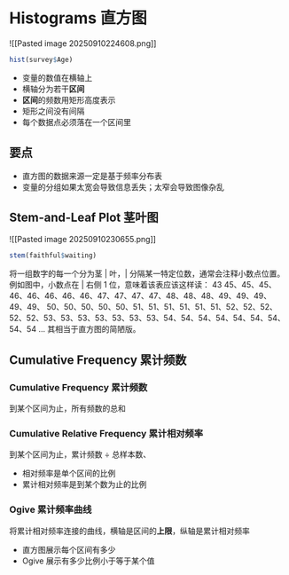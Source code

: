 # Histograms 直方图
![[Pasted image 20250910224608.png]]
```R
hist(survey$Age)
```
- 变量的数值在横轴上
- 横轴分为若干**区间**
- **区间**的频数用矩形高度表示
- 矩形之间没有间隔
- 每个数据点必须落在一个区间里
## 要点
- 直方图的数据来源一定是基于频率分布表
- 变量的分组如果太宽会导致信息丢失；太窄会导致图像杂乱

## Stem-and-Leaf Plot 茎叶图
![[Pasted image 20250910230655.png]]
```R
stem(faithful$waiting)
```
将一组数字的每一个分为茎 | 叶，| 分隔某一特定位数，通常会注释小数点位置。例如图中，小数点在 | 右侧 1 位，意味着该表应该这样读：
43
45、45、45、46、46、46、46、46、47、47、47、47、48、48、48、49、49、49、49、49、
50、50、50、50、50、51、51、51、51、51、51、52、52、52、52、52、53、53、53、53、53、53、53、54、54、54、54、54、54、54、54、54
...
其相当于直方图的简陋版。
## Cumulative Frequency 累计频数
### Cumulative Frequency 累计频数
到某个区间为止，所有频数的总和
###    Cumulative Relative Frequency  累计相对频率
到某个区间为止，累计频数 ÷ 总样本数、
- 相对频率是单个区间的比例
- 累计相对频率是到某个数为止的比例
### Ogive 累计频率曲线
将累计相对频率连接的曲线，横轴是区间的**上限**，纵轴是累计相对频率
- 直方图展示每个区间有多少
- Ogive 展示有多少比例小于等于某个值